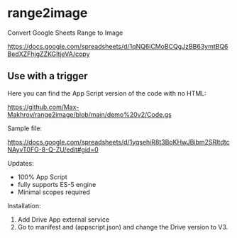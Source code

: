 # range2image
Convert Google Sheets Range to Image

https://docs.google.com/spreadsheets/d/1qNQ6iCMoBCQgJzBB63ymtBQ6BedXZFhjgZZKGItjeVA/copy


## Use with a trigger

Here you can find the App Script version of the code with no HTML:

https://github.com/Max-Makhrov/range2image/blob/main/demo%20v2/Code.gs

Sample file:

https://docs.google.com/spreadsheets/d/1yqsehiR8t3BoKHwJBibm2SRItdtcNAyvT0FG-8-Q-ZU/edit#gid=0

Updates:
 * 100% App Script
 * fully supports ES-5 engine
 * Minimal scopes required

Installation:
 1. Add Drive App external service
 2. Go to manifest and (appscript.json) and change the Drive version to V3.

